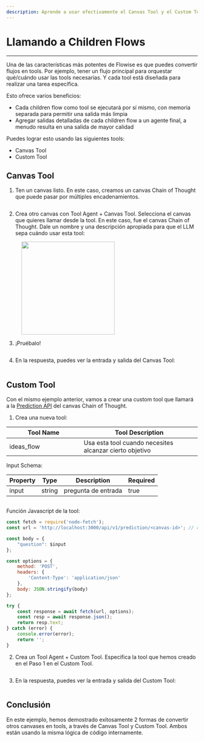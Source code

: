 ```yaml
---
description: Aprende a usar efectivamente el Canvas Tool y el Custom Tool
---
```


# Llamando a Children Flows

***

Una de las características más potentes de Flowise es que puedes convertir flujos en tools. Por ejemplo, tener un flujo principal para orquestar qué/cuándo usar las tools necesarias. Y cada tool está diseñada para realizar una tarea específica.

Esto ofrece varios beneficios:

* Cada children flow como tool se ejecutará por sí mismo, con memoria separada para permitir una salida más limpia
* Agregar salidas detalladas de cada children flow a un agente final, a menudo resulta en una salida de mayor calidad

Puedes lograr esto usando las siguientes tools:

* Canvas Tool
* Custom Tool

## Canvas Tool

1. Ten un canvas listo. En este caso, creamos un canvas Chain of Thought que puede pasar por múltiples encadenamientos.

<figure><img src="../.gitbook/assets/image (169).png" alt=""><figcaption></figcaption></figure>

2. Crea otro canvas con Tool Agent + Canvas Tool. Selecciona el canvas que quieres llamar desde la tool. En este caso, fue el canvas Chain of Thought. Dale un nombre y una descripción apropiada para que el LLM sepa cuándo usar esta tool:

<figure><img src="../.gitbook/assets/image (35).png" alt="" width="245"><figcaption></figcaption></figure>

3. ¡Pruébalo!

<figure><img src="../.gitbook/assets/image (168).png" alt=""><figcaption></figcaption></figure>

4. En la respuesta, puedes ver la entrada y salida del Canvas Tool:

<figure><img src="../.gitbook/assets/image (170).png" alt=""><figcaption></figcaption></figure>

## Custom Tool

Con el mismo ejemplo anterior, vamos a crear una custom tool que llamará a la [Prediction API](../using-flowise/api.md#prediction-api) del canvas Chain of Thought.

1. Crea una nueva tool:

<table><thead><tr><th width="180">Tool Name</th><th>Tool Description</th></tr></thead><tbody><tr><td>ideas_flow</td><td>Usa esta tool cuando necesites alcanzar cierto objetivo</td></tr></tbody></table>

Input Schema:

<table><thead><tr><th>Property</th><th>Type</th><th>Description</th><th data-type="checkbox">Required</th></tr></thead><tbody><tr><td>input</td><td>string</td><td>pregunta de entrada</td><td>true</td></tr></tbody></table>

<figure><img src="../.gitbook/assets/image (95) (1).png" alt=""><figcaption></figcaption></figure>

Función Javascript de la tool:

```javascript
const fetch = require('node-fetch');
const url = 'http://localhost:3000/api/v1/prediction/<canvas-id>'; // reemplazar con el id específico del canvas

const body = {
	"question": $input
};

const options = {
	method: 'POST',
	headers: {
		'Content-Type': 'application/json'
	},
	body: JSON.stringify(body)
};

try {
	const response = await fetch(url, options);
	const resp = await response.json();
	return resp.text;
} catch (error) {
	console.error(error);
	return '';
}
```

2. Crea un Tool Agent + Custom Tool. Especifica la tool que hemos creado en el Paso 1 en el Custom Tool.

<figure><img src="../.gitbook/assets/image (97).png" alt=""><figcaption></figcaption></figure>

3. En la respuesta, puedes ver la entrada y salida del Custom Tool:

<figure><img src="../.gitbook/assets/image (99).png" alt=""><figcaption></figcaption></figure>

## Conclusión

En este ejemplo, hemos demostrado exitosamente 2 formas de convertir otros canvases en tools, a través de Canvas Tool y Custom Tool. Ambos están usando la misma lógica de código internamente.
